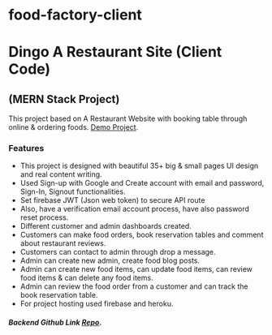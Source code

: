 # food-factory-client

# Dingo A Restaurant Site (Client Code)

## (MERN Stack Project)

This project based on A Restaurant Website with booking table through online & ordering foods. [Demo Project](https://dingo-restaurant-rg.web.app/).

### Features

- This project is designed with beautiful 35+ big & small pages UI design and real content writing.
- Used Sign-up with Google and Create account with email and password, Sign-In, Signout functionalities.
- Set firebase JWT (Json web token) to secure API route
- Also, have a verification email account process, have also password reset process.
- Different customer and admin dashboards created.
- Customers can make food orders, book reservation tables and comment about restaurant reviews.
- Customers can contact to admin through drop a message.
- Admin can create new admin, create food blog posts.
- Admin can create new food items, can update food items, can review food items & can delete any food items.
- Admin can review the food order from a customer and can track the book reservation table.
- For project hosting used firebase and heroku.

##### Backend Github Link [Repo](https://github.com/RahulGhosh305/dingo-restaurant-server).

